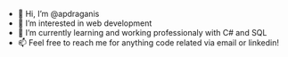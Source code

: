 - 👋 Hi, I’m @apdraganis
- 👀 I’m interested in web development
- 🌱 I’m currently learning and working professionaly with C# and SQL
- 📫 Feel free to reach me for anything code related via email or linkedin!
<!--- - 💞️ I’m looking to collaborate on ... --->

<!---
apdraganis/apdraganis is a ✨ special ✨ repository because its `README.md` (this file) appears on your GitHub profile.
You can click the Preview link to take a look at your changes.
--->
